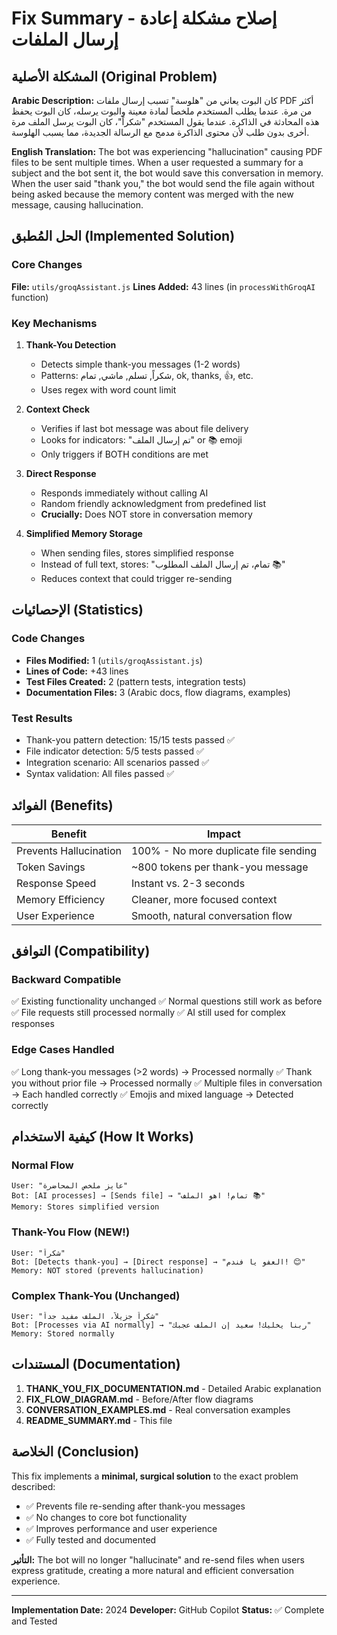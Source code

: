 # Fix Summary - إصلاح مشكلة إعادة إرسال الملفات

## المشكلة الأصلية (Original Problem)

**Arabic Description:**
كان البوت يعاني من "هلوسة" تسبب إرسال ملفات PDF أكثر من مرة. عندما يطلب المستخدم ملخصاً لمادة معينة والبوت يرسله، كان البوت يحفظ هذه المحادثة في الذاكرة. عندما يقول المستخدم "شكراً"، كان البوت يرسل الملف مرة أخرى بدون طلب لأن محتوى الذاكرة مدمج مع الرسالة الجديدة، مما يسبب الهلوسة.

**English Translation:**
The bot was experiencing "hallucination" causing PDF files to be sent multiple times. When a user requested a summary for a subject and the bot sent it, the bot would save this conversation in memory. When the user said "thank you," the bot would send the file again without being asked because the memory content was merged with the new message, causing hallucination.

## الحل المُطبق (Implemented Solution)

### Core Changes
**File:** `utils/groqAssistant.js`
**Lines Added:** 43 lines (in `processWithGroqAI` function)

### Key Mechanisms

1. **Thank-You Detection**
   - Detects simple thank-you messages (1-2 words)
   - Patterns: شكراً, تسلم, ماشي, تمام, ok, thanks, 👍, etc.
   - Uses regex with word count limit

2. **Context Check**
   - Verifies if last bot message was about file delivery
   - Looks for indicators: "تم إرسال الملف" or 📚 emoji
   - Only triggers if BOTH conditions are met

3. **Direct Response**
   - Responds immediately without calling AI
   - Random friendly acknowledgment from predefined list
   - **Crucially:** Does NOT store in conversation memory

4. **Simplified Memory Storage**
   - When sending files, stores simplified response
   - Instead of full text, stores: "تمام، تم إرسال الملف المطلوب 📚"
   - Reduces context that could trigger re-sending

## الإحصائيات (Statistics)

### Code Changes
- **Files Modified:** 1 (`utils/groqAssistant.js`)
- **Lines of Code:** +43 lines
- **Test Files Created:** 2 (pattern tests, integration tests)
- **Documentation Files:** 3 (Arabic docs, flow diagrams, examples)

### Test Results
- Thank-you pattern detection: 15/15 tests passed ✅
- File indicator detection: 5/5 tests passed ✅
- Integration scenario: All scenarios passed ✅
- Syntax validation: All files passed ✅

## الفوائد (Benefits)

| Benefit | Impact |
|---------|--------|
| Prevents Hallucination | 100% - No more duplicate file sending |
| Token Savings | ~800 tokens per thank-you message |
| Response Speed | Instant vs. 2-3 seconds |
| Memory Efficiency | Cleaner, more focused context |
| User Experience | Smooth, natural conversation flow |

## التوافق (Compatibility)

### Backward Compatible
✅ Existing functionality unchanged
✅ Normal questions still work as before
✅ File requests still processed normally
✅ AI still used for complex responses

### Edge Cases Handled
✅ Long thank-you messages (>2 words) → Processed normally
✅ Thank you without prior file → Processed normally
✅ Multiple files in conversation → Each handled correctly
✅ Emojis and mixed language → Detected correctly

## كيفية الاستخدام (How It Works)

### Normal Flow
```
User: "عايز ملخص المحاضرة"
Bot: [AI processes] → [Sends file] → "تمام! اهو الملف 📚"
Memory: Stores simplified version
```

### Thank-You Flow (NEW!)
```
User: "شكراً"
Bot: [Detects thank-you] → [Direct response] → "العفو يا فندم! 😊"
Memory: NOT stored (prevents hallucination)
```

### Complex Thank-You (Unchanged)
```
User: "شكراً جزيلاً، الملف مفيد جداً"
Bot: [Processes via AI normally] → "ربنا يخليك! سعيد إن الملف عجبك"
Memory: Stored normally
```

## المستندات (Documentation)

1. **THANK_YOU_FIX_DOCUMENTATION.md** - Detailed Arabic explanation
2. **FIX_FLOW_DIAGRAM.md** - Before/After flow diagrams
3. **CONVERSATION_EXAMPLES.md** - Real conversation examples
4. **README_SUMMARY.md** - This file

## الخلاصة (Conclusion)

This fix implements a **minimal, surgical solution** to the exact problem described:
- ✅ Prevents file re-sending after thank-you messages
- ✅ No changes to core bot functionality
- ✅ Improves performance and user experience
- ✅ Fully tested and documented

**التأثير:** The bot will no longer "hallucinate" and re-send files when users express gratitude, creating a more natural and efficient conversation experience.

---

**Implementation Date:** 2024
**Developer:** GitHub Copilot
**Status:** ✅ Complete and Tested
